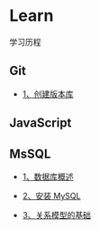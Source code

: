 # Learn

学习历程

## Git

- [1、创建版本库](https://github.com/WaringHu/Learning/blob/master/Git/Notes/%E5%88%9B%E5%BB%BA%E7%89%88%E6%9C%AC%E5%BA%93.md)

## JavaScript

## MsSQL

- [1、数据库概述](https://github.com/WaringHu/Learning/blob/master/MySQL/Notes/%E6%95%B0%E6%8D%AE%E5%BA%93%E6%A6%82%E8%BF%B0.md)

- [2、安装 MySQL](https://github.com/WaringHu/Learning/blob/master/MySQL/Notes/%E5%AE%89%E8%A3%85MySQL.md)

- [3、关系模型的基础](https://github.com/WaringHu/Learning/blob/master/MySQL/Notes/%E5%85%B3%E7%B3%BB%E6%A8%A1%E5%9E%8B%E7%9A%84%E5%9F%BA%E7%A1%80.md)